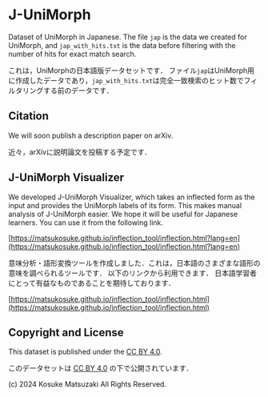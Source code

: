 # J-UniMorph

Dataset of UniMorph in Japanese.
The file `jap` is the data we created for UniMorph, and `jap_with_hits.txt` is the data before filtering with the number of hits for exact match search.

これは，UniMorphの日本語版データセットです．
ファイル`jap`はUniMorph用に作成したデータであり，`jap_with_hits.txt`は完全一致検索のヒット数でフィルタリングする前のデータです．


## Citation

We will soon publish a description paper on arXiv.

近々，arXivに説明論文を投稿する予定です．

<!--
```latex
@article{matsuzaki2024junimorph,
    ...
}
```
-->


## J-UniMorph Visualizer

We developed J-UniMorph Visualizer, which
takes an inflected form as the input and provides the UniMorph labels of its form. This makes manual analysis of J-UniMorph easier.
We hope it will be useful for Japanese learners.
You can use it from the following link.

[https://matsukosuke.github.io/inflection_tool/inflection.html?lang=en](https://matsukosuke.github.io/inflection_tool/inflection.html?lang=en)


意味分析・語形変換ツールを作成しました．これは，日本語のさまざまな語形の意味を調べられるツールです．
以下のリンクから利用できます．
日本語学習者にとって有益なものであることを期待しております．

[https://matsukosuke.github.io/inflection_tool/inflection.html](https://matsukosuke.github.io/inflection_tool/inflection.html)



## Copyright and License

This dataset is published under the [CC BY 4.0](https://creativecommons.org/licenses/by/4.0/).

このデータセットは [CC BY 4.0](https://creativecommons.org/licenses/by/4.0/) の下で公開されています．


(c) 2024 Kosuke Matsuzaki All Rights Reserved.
